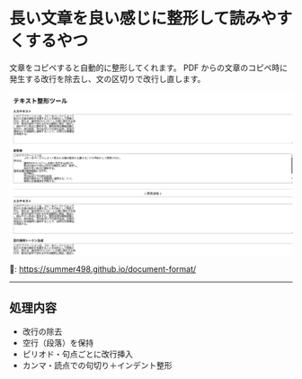 # 長い文章を良い感じに整形して読みやすくするやつ

文章をコピペすると自動的に整形してくれます。
PDF からの文章のコピペ時に発生する改行を除去し、文の区切りで改行し直します。

![](screenshot.png)

🔗: https://summer498.github.io/document-format/

---

## 処理内容

- 改行の除去
- 空行（段落）を保持
- ピリオド・句点ごとに改行挿入
- カンマ・読点での句切り＋インデント整形
